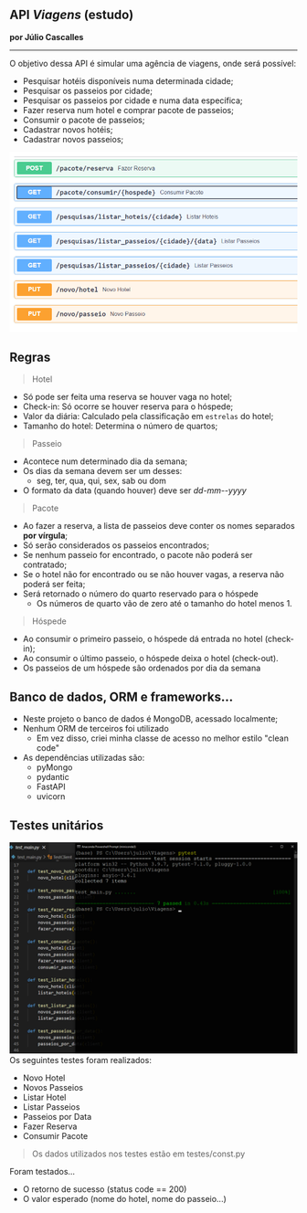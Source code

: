 API _Viagens_ (estudo)
---
**por Júlio Cascalles**

---

O objetivo dessa API é simular uma agência de viagens, onde será possível:
* Pesquisar hotéis disponíveis numa determinada cidade;
* Pesquisar os passeios por cidade;
* Pesquisar os passeios por cidade e numa data específica;
* Fazer reserva num hotel e comprar pacote de passeios;
* Consumir o pacote de passeios;
* Cadastrar novos hotéis;
* Cadastrar novos passeios;

![Endpoints da API](assets/Viagens_API.png)

## Regras
> Hotel
* Só pode ser feita uma reserva se houver vaga no hotel;
* Check-in: Só ocorre se houver reserva para o hóspede;
* Valor da diária: Calculado pela classificação em `estrelas` do hotel;
* Tamanho do hotel: Determina o número de quartos;

> Passeio
* Acontece num determinado dia da semana;
* Os dias da semana devem ser um desses:
    - seg, ter, qua, qui, sex, sab ou dom
* O formato da data (quando houver) deve ser _dd-mm--yyyy_

> Pacote
* Ao fazer a reserva, a lista de passeios deve conter os nomes separados **por vírgula**;
* Só serão considerados os passeios encontrados;
* Se nenhum passeio for encontrado, o pacote não poderá ser contratado;
* Se o hotel não for encontrado ou se não houver vagas, a reserva não poderá ser feita;
* Será retornado o número do quarto reservado para o hóspede
    - Os números de quarto vão de zero até o tamanho do hotel menos 1.

> Hóspede
* Ao consumir o primeiro passeio, o hóspede dá entrada no hotel (check-in);
* Ao consumir o último passeio, o hóspede deixa o hotel (check-out).
* Os passeios de um hóspede são ordenados por dia da semana


## Banco de dados, ORM e frameworks...
* Neste projeto o banco de dados é MongoDB, acessado localmente;
* Nenhum ORM de terceiros foi utilizado
    - Em vez disso, criei minha classe de acesso no melhor estilo "clean code"
* As dependências utilizadas são:
    - pyMongo
    - pydantic
    - FastAPI
    - uvicorn

## Testes unitários
![Roteiro de testes](assets/testes_viagens.png)
Os seguintes testes foram realizados:
* Novo Hotel
* Novos Passeios
* Listar Hotel
* Listar Passeios
* Passeios por Data
* Fazer Reserva
* Consumir Pacote
> Os dados utilizados nos testes estão em testes/const.py

Foram testados...
* O retorno de sucesso (status code == 200)
* O valor esperado (nome do hotel, nome do passeio...)

